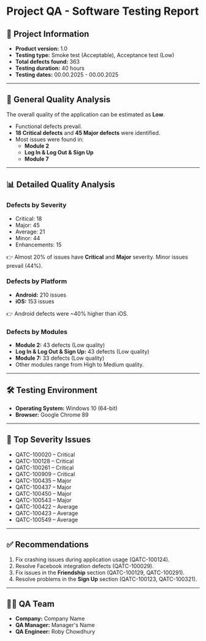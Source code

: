 # Project QA - Software Testing Report

## 📌 Project Information
- **Product version:** 1.0  
- **Testing type:** Smoke test (Acceptable), Acceptance test (Low)  
- **Total defects found:** 363  
- **Testing duration:** 40 hours  
- **Testing dates:** 00.00.2025 - 00.00.2025  

---

## 🔎 General Quality Analysis
The overall quality of the application can be estimated as **Low**.  
- Functional defects prevail.  
- **18 Critical defects** and **45 Major defects** were identified.  
- Most issues were found in:
  - **Module 2**
  - **Log In & Log Out & Sign Up**
  - **Module 7**

---

## 📊 Detailed Quality Analysis

### Defects by Severity
- Critical: 18  
- Major: 45  
- Average: 21  
- Minor: 44  
- Enhancements: 15  

👉 Almost 20% of issues have **Critical** and **Major** severity. Minor issues prevail (44%).

### Defects by Platform
- **Android:** 210 issues  
- **iOS:** 153 issues  

👉 Android defects were ~40% higher than iOS.

### Defects by Modules
- **Module 2:** 43 defects (Low quality)  
- **Log In & Log Out & Sign Up:** 43 defects (Low quality)  
- **Module 7:** 33 defects (Low quality)  
- Other modules range from High to Medium quality.  

---

## 🛠️ Testing Environment
- **Operating System:** Windows 10 (64-bit)  
- **Browser:** Google Chrome 89  

---

## 🚨 Top Severity Issues
- QATC-100020 – Critical  
- QATC-100128 – Critical  
- QATC-100261 – Critical  
- QATC-100909 – Critical  
- QATC-100435 – Major  
- QATC-100437 – Major  
- QATC-100450 – Major  
- QATC-100543 – Major  
- QATC-100422 – Average  
- QATC-100423 – Average  
- QATC-100549 – Average  

---

## ✅ Recommendations
1. Fix crashing issues during application usage (QATC-100124).  
2. Resolve Facebook integration defects (QATC-100029).  
3. Fix issues in the **Friendship** section (QATC-100129, QATC-100291).  
4. Resolve problems in the **Sign Up** section (QATC-100123, QATC-100321).  

---

## 👨‍💻 QA Team
- **Company:** Company Name  
- **QA Manager:** Manager's Name  
- **QA Engineer:** Roby Chowdhury
